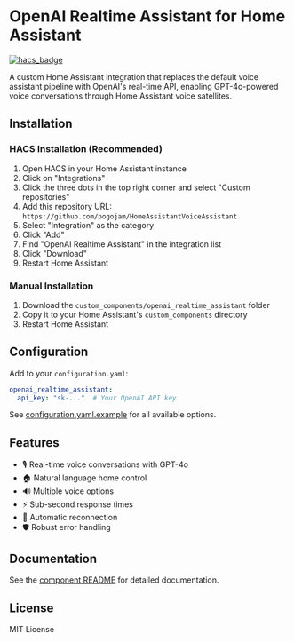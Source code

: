 # OpenAI Realtime Assistant for Home Assistant

[![hacs_badge](https://img.shields.io/badge/HACS-Custom-41BDF5.svg)](https://github.com/hacs/integration)

A custom Home Assistant integration that replaces the default voice assistant pipeline with OpenAI's real-time API, enabling GPT-4o-powered voice conversations through Home Assistant voice satellites.

## Installation

### HACS Installation (Recommended)

1. Open HACS in your Home Assistant instance
2. Click on "Integrations"
3. Click the three dots in the top right corner and select "Custom repositories"
4. Add this repository URL: `https://github.com/pogojam/HomeAssistantVoiceAssistant`
5. Select "Integration" as the category
6. Click "Add"
7. Find "OpenAI Realtime Assistant" in the integration list
8. Click "Download"
9. Restart Home Assistant

### Manual Installation

1. Download the `custom_components/openai_realtime_assistant` folder
2. Copy it to your Home Assistant's `custom_components` directory
3. Restart Home Assistant

## Configuration

Add to your `configuration.yaml`:

```yaml
openai_realtime_assistant:
  api_key: "sk-..."  # Your OpenAI API key
```

See [configuration.yaml.example](configuration.yaml.example) for all available options.

## Features

- 🎙️ Real-time voice conversations with GPT-4o
- 🏠 Natural language home control
- 🔊 Multiple voice options
- ⚡ Sub-second response times
- 🔄 Automatic reconnection
- 🛡️ Robust error handling

## Documentation

See the [component README](custom_components/openai_realtime_assistant/README.md) for detailed documentation.

## License

MIT License